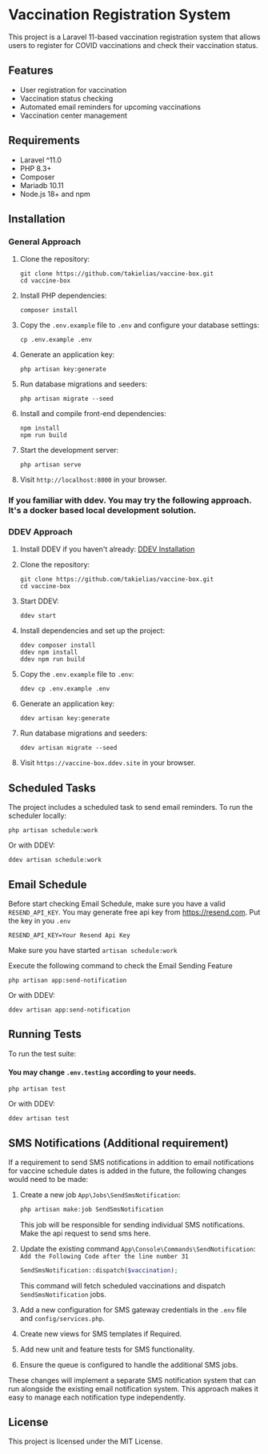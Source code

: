 # Vaccination Registration System

This project is a Laravel 11-based vaccination registration system that allows users to register for COVID vaccinations
and check their vaccination status.

## Features

- User registration for vaccination
- Vaccination status checking
- Automated email reminders for upcoming vaccinations
- Vaccination center management

## Requirements

- Laravel ^11.0
- PHP 8.3+
- Composer
- Mariadb 10.11
- Node.js 18+ and npm

## Installation

### General Approach

1. Clone the repository:
   ```
   git clone https://github.com/takielias/vaccine-box.git
   cd vaccine-box
   ```

2. Install PHP dependencies:
   ```
   composer install
   ```

3. Copy the `.env.example` file to `.env` and configure your database settings:
   ```
   cp .env.example .env
   ```

4. Generate an application key:
   ```
   php artisan key:generate
   ```

5. Run database migrations and seeders:
   ```
   php artisan migrate --seed
   ```

6. Install and compile front-end dependencies:
   ```
   npm install
   npm run build
   ```

7. Start the development server:
   ```
   php artisan serve
   ```

8. Visit `http://localhost:8000` in your browser.

### If you familiar with ddev. You may try the following approach. It's a docker based local development solution.

### DDEV Approach

1. Install DDEV if you haven't already: [DDEV Installation](https://ddev.readthedocs.io/en/stable/users/install/)

2. Clone the repository:
   ```
   git clone https://github.com/takielias/vaccine-box.git
   cd vaccine-box
   ```

3. Start DDEV:
   ```
   ddev start
   ```

4. Install dependencies and set up the project:
   ```
   ddev composer install
   ddev npm install
   ddev npm run build
   ```

5. Copy the `.env.example` file to `.env`:
   ```
   ddev cp .env.example .env
   ```

6. Generate an application key:
   ```
   ddev artisan key:generate
   ```

7. Run database migrations and seeders:
   ```
   ddev artisan migrate --seed
   ```

8. Visit `https://vaccine-box.ddev.site` in your browser.

## Scheduled Tasks

The project includes a scheduled task to send email reminders. To run the scheduler locally:

```
php artisan schedule:work
```

Or with DDEV:

```
ddev artisan schedule:work
```

## Email Schedule

Before start checking Email Schedule, make sure you have a valid `RESEND_API_KEY`. You may generate free api key
from https://resend.com.
Put the key in you `.env`

```ssh
RESEND_API_KEY=Your Resend Api Key
```

Make sure you have started `artisan schedule:work`

Execute the following command to check the Email Sending Feature

```ssh
php artisan app:send-notification
```

Or with DDEV:

```
ddev artisan app:send-notification
```

## Running Tests

To run the test suite:

#### You may change `.env.testing` according to your needs.

```
php artisan test
```

Or with DDEV:

```
ddev artisan test
```

## SMS Notifications (Additional requirement)

If a requirement to send SMS notifications in addition to email notifications for vaccine schedule dates is added in the
future, the following changes would need to be made:

1. Create a new job `App\Jobs\SendSmsNotification`:
   ```php
   php artisan make:job SendSmsNotification
   ```
   This job will be responsible for sending individual SMS notifications. Make the api request to send sms here.

2. Update the existing command `App\Console\Commands\SendNotification`:
   `Add the Following Code after the line number 31`
   ```php
   SendSmsNotification::dispatch($vaccination);
   ```
   This command will fetch scheduled vaccinations and dispatch `SendSmsNotification` jobs.

3. Add a new configuration for SMS gateway credentials in the `.env` file and `config/services.php`.

4. Create new views for SMS templates if Required.

5. Add new unit and feature tests for SMS functionality.

6. Ensure the queue is configured to handle the additional SMS jobs.

These changes will implement a separate SMS notification system that can run alongside the existing email notification
system. This approach makes it easy to manage each notification type independently.

## License

This project is licensed under the MIT License.

